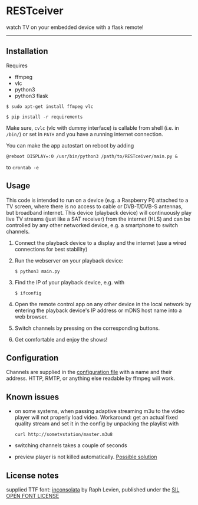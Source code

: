 # RESTceiver

watch TV on your embedded device with a flask remote! 

---

## Installation

Requires
* ffmpeg
* vlc
* python3
* python3 flask

``` $ sudo apt-get install ffmpeg vlc ```

``` $ pip install -r requirements ```

Make sure, `cvlc` (vlc with dummy interface) is callable from shell (i.e. in `/bin/`) or set in `PATH` and you have a running internet connection.

You can make the app autostart on reboot by adding 

```@reboot DISPLAY=:0 /usr/bin/python3 /path/to/RESTceiver/main.py & ```

to `crontab -e`

## Usage

This code is intended to run on a device (e.g. a Raspberry Pi) attached to a TV screen, where there is no access to cable or DVB-T/DVB-S antennas, but broadband internet.
This device (playback device) will continuously play live TV streams (just like a SAT receiver) from the internet (HLS) and can be controlled by any other networked device, e.g. a smartphone to switch channels.

1. Connect the playback device to a display and the internet (use a wired connections for best stability)

1. Run the webserver on your playback device:

    ``` $ python3 main.py ```

1. Find the IP of your playback device, e.g. with

    ``` $ ifconfig ```

1. Open the remote control app on any other device in the local network by entering the playback device's IP address or mDNS host name into a web browser.

1. Switch channels by pressing on the corresponding buttons.

1. Get comfortable and enjoy the shows!

## Configuration

Channels are supplied in the [configuration file](config.json) with a name and their address. HTTP, RMTP, or anything else readable by ffmpeg will work.

## Known issues

* on some systems, when passing adaptive streaming m3u to the video player will not properly load video. Workaround: get an actual fixed quality stream and set it in the config by unpacking the playlist with

    ``` curl http://sometvstation/master.m3u8 ```

* switching channels takes a couple of seconds
* preview player is not killed automatically. [Possible solution](https://stackoverflow.com/questions/4789837/how-to-terminate-a-python-subprocess-launched-with-shell-true)

## License notes

supplied TTF font: [inconsolata](https://www.levien.com/type/myfonts/inconsolata.html) by Raph Levien, published under the [SIL OPEN FONT LICENSE](LICENSE/OFL.txt)